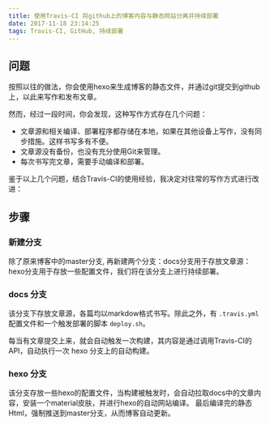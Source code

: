 ```yaml
---
title: 使用Travis-CI 将github上的博客内容与静态网站分离并持续部署
date: 2017-11-18 23:14:25
tags: Travis-CI, GitHub, 持续部署
---
```


## 问题

按照以往的做法，你会使用hexo来生成博客的静态文件，并通过git提交到github上，以此来写作和发布文章。

然而，经过一段时间，你会发现，这种写作方式存在几个问题：

+ 文章源和相关编译、部署程序都存储在本地，如果在其他设备上写作，没有同步措施。这样书写多有不便。
+ 文章源没有备份，也没有充分使用Git来管理。
+ 每次书写完文章，需要手动编译和部署。

鉴于以上几个问题，结合Travis-CI的使用经验，我决定对往常的写作方式进行改进：

## 步骤

### 新建分支

除了原来博客中的master分支, 再新建两个分支：docs分支用于存放文章源：hexo分支用于存放一些配置文件，我们将在该分支上进行持续部署。

### docs 分支

该分支下存放文章源，各篇均以markdow格式书写。除此之外，有 `.travis.yml` 配置文件和一个触发部署的脚本 `deploy.sh`。

每当有文章提交上来，就会自动触发一次构建，其内容是通过调用Travis-CI的API，自动执行一次 hexo 分支上的自动构建。

### hexo 分支

该分支存放一些hexo的配置文件，当构建被触发时，会自动拉取docs中的文章内容，安装一个material皮肤，并进行hexo的自动网站编译。
最后编译完的静态Html，强制推送到master分支，从而博客自动更新。
